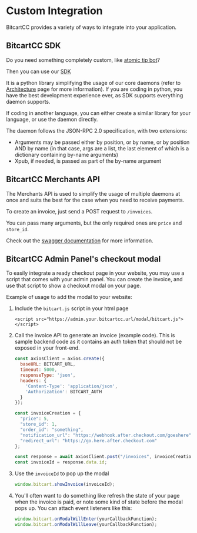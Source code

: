 # Custom Integration

BitcartCC provides a variety of ways to integrate into your application.

## BitcartCC SDK

Do you need something completely custom, like [atomic tip bot](../examples/atomic-tip-bot.md)?

Then you can use our [SDK](https://sdk.bitcartcc.com)

It is a python library simplifying the usage of our core daemons \(refer to [Architecture](../development/architecture.md) page for more information\). If you are coding in python, you have the best development experience ever, as SDK supports everything daemon supports.

If coding in another language, you can either create a similar library for your language, or use the daemon directly.

The daemon follows the JSON-RPC 2.0 specification, with two extensions:

* Arguments may be passed either by position, or by name, or by position AND by name \(in that case, args are a list, the last element of which is a dictionary containing by-name arguments\)
* Xpub, if needed, is passed as part of the by-name argument

## BitcartCC Merchants API

The Merchants API is used to simplify the usage of multiple daemons at once and suits the best for the case when you need to receive payments.

To create an invoice, just send a POST request to `/invoices`.

You can pass many arguments, but the only required ones are `price` and `store_id`.

Check out the [swagger documentation](https://api.bitcartcc.com) for more information.

## BitcartCC Admin Panel's checkout modal

To easily integrate a ready checkout page in your website, you may use a script that comes with your admin panel. You can create the invoice, and use that script to show a checkout modal on your page.

Example of usage to add the modal to your website:

1. Include the `bitcart.js` script in your html page

   ```markup
   <script src="https://admin.your.bitcartcc.url/modal/bitcart.js"></script>
   ```

2. Call the invoice API to generate an invoice \(example code\). This is sample backend code as it contains an auth token that should not be exposed in your front-end.

   ```javascript
   const axiosClient = axios.create({
     baseURL: BITCART_URL,
     timeout: 5000,
     responseType: 'json',
     headers: {
       'Content-Type': 'application/json',
       'Authorization': BITCART_AUTH
     }
   });

   const invoiceCreation = {
     "price": 5,
     "store_id": 1,
     "order_id": "something",
     "notification_url": "https://webhook.after.checkout.com/goeshere",
     "redirect_url": "https://go.here.after.checkout.com"
   };

   const response = await axiosClient.post("/invoices", invoiceCreation);
   const invoiceId = response.data.id;
   ```

3. Use the `invoiceId` to pop up the modal

   ```javascript
   window.bitcart.showInvoice(invoiceId);
   ```

4. You'll often want to do something like refresh the state of your page when the invoice is paid, or note some kind of state before the modal pops up. You can attach event listeners like this:

   ```javascript
   window.bitcart.onModalWillEnter(yourCallbackFunction);
   window.bitcart.onModalWillLeave(yourCallbackFunction);
   ```

